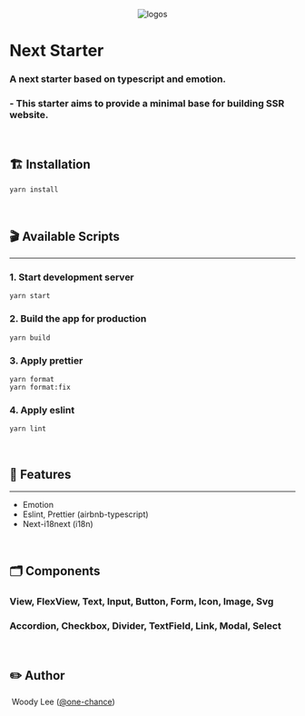 <p align="center">
  <img src="https://user-images.githubusercontent.com/36535944/178201402-7f356e49-beeb-4152-ac1f-692aaefeeb5d.svg" alt="logos">
</p>

# <b> Next Starter </b>

### A next starter based on typescript and emotion.

### - This starter aims to provide a minimal base for building SSR website.

<br >

## 🏗 <b> Installation </b>

```
yarn install
```

<br>

## 🎬 <b> Available Scripts </b>

---

### 1. Start development server

```
yarn start
```

### 2. Build the app for production

```
yarn build
```

### 3. Apply prettier

```
yarn format
yarn format:fix
```

### 4. Apply eslint

```
yarn lint
```

<br>

## 📜 <b> Features </b>

---

- Emotion
- Eslint, Prettier (airbnb-typescript)
- Next-i18next (i18n)

<br>

## 🗂 <b> Components </b>

### View, FlexView, Text, Input, Button, Form, Icon, Image, Svg

### Accordion, Checkbox, Divider, TextField, Link, Modal, Select

<br>

## ✏️ <b> Author </b>

&nbsp;Woody Lee ([@one-chance](https://github.com/one-chance))
